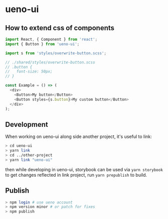 # ueno-ui

## How to extend css of components

```js
import React, { Component } from 'react';
import { Button } from 'ueno-ui';

import s from 'styles/overwrite-button.scss';

// ./shared/styles/overwrite-button.scss
// .button {
//   font-size: 50px;
// }

const Example = () => (
  <div>
    <Button>My button</Button>
    <Button styles={s.button}>My custom button</Button>
  </div>
);
```

## Development

When working on ueno-ui along side another project, it's useful to link:

```bash
> cd ueno-ui
> yarn link
> cd ../other-project
> yarn link "ueno-ui"
```

then while developing in ueno-ui, storybook can be used via `yarn storybook` to get changes reflected in link project, run `yarn prepublish` to build.

## Publish

```bash
> npm login # use ueno account
> npm version minor # or patch for fixes
> npm publish
```
